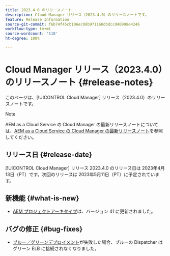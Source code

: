 ```yaml
---
title: 2023.4.0 のリリースノート
description: Cloud Manager リリース（2023.4.0）のリリースノートです。
feature: Release Information
source-git-commit: f6b74f45cb106ec08b971160dbdccd40998e4246
workflow-type: tm+mt
source-wordcount: '118'
ht-degree: 100%

---
```



# Cloud Manager リリース（2023.4.0）のリリースノート {#release-notes}

このページは、[!UICONTROL Cloud Manager] リリース（2023.4.0）のリリースノートです。

>[!NOTE]
>
>AEM as a Cloud Service の Cloud Manager の最新リリースノートについては、[AEM as a Cloud Service の Cloud Manager の最新リリースノート](https://experienceleague.adobe.com/docs/experience-manager-cloud-service/content/implementing/using-cloud-manager/release-notes-cloud-manager/release-notes-cm-current.html?lang=ja)を参照してください。

## リリース日 {#release-date}

[!UICONTROL Cloud Manager] リリース 2023.4.0 のリリース日は 2023年4月13日（PT）です。次回のリリースは 2023年5月11日（PT）に予定されています。

## 新機能 {#what-is-new}

* [AEM プロジェクトアーキタイプ](https://experienceleague.adobe.com/docs/experience-manager-core-components/using/developing/archetype/overview.html?lang=ja)は、バージョン 41 に更新されました。

## バグの修正 {#bug-fixes}

* [ブルー／グリーンデプロイメント](/help/introduction.md#blue-green)が失敗した場合、ブルーの Dispatcher はグリーン ELB に接続されなくなりました。
